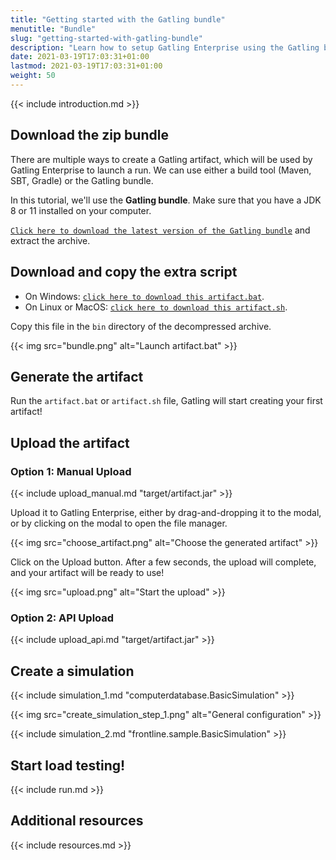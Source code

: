 ```yaml
---
title: "Getting started with the Gatling bundle"
menutitle: "Bundle"
slug: "getting-started-with-gatling-bundle"
description: "Learn how to setup Gatling Enterprise using the Gatling bundle"
date: 2021-03-19T17:03:31+01:00
lastmod: 2021-03-19T17:03:31+01:00
weight: 50
---
```


{{< include introduction.md >}}

## Download the zip bundle

There are multiple ways to create a Gatling artifact, which will be used by Gatling Enterprise to launch a run. 
We can use either a build tool (Maven, SBT, Gradle) or the Gatling bundle.

In this tutorial, we'll use the **Gatling bundle**. Make sure that you have a JDK 8 or 11 installed on your computer.

[`Click here to download the latest version of the Gatling bundle`](https://gatling.io/open-source/#downloadgatling) and extract the archive.

## Download and copy the extra script

* On Windows: [`click here to download this artifact.bat`](https://raw.githubusercontent.com/gatling/gatling/master/gatling-bundle/src/universal/bin/artifact.bat).
* On Linux or MacOS: [`click here to download this artifact.sh`](https://raw.githubusercontent.com/gatling/gatling/master/gatling-bundle/src/universal/bin/artifact.sh).

Copy this file in the `bin` directory of the decompressed archive.

{{< img src="bundle.png" alt="Launch artifact.bat" >}}

## Generate the artifact

Run the `artifact.bat` or `artifact.sh` file, Gatling will start creating your first artifact!

## Upload the artifact 

### Option 1: Manual Upload

{{< include upload_manual.md "target/artifact.jar" >}}

Upload it to Gatling Enterprise, either by drag-and-dropping it to the modal, or by clicking on the modal to open the file manager.

{{< img src="choose_artifact.png" alt="Choose the generated artifact" >}}

Click on the Upload button. After a few seconds, the upload will complete, and your artifact will be ready to use!

{{< img src="upload.png" alt="Start the upload" >}}

### Option 2: API Upload

{{< include upload_api.md "target/artifact.jar" >}}

## Create a simulation

{{< include simulation_1.md "computerdatabase.BasicSimulation" >}}

{{< img src="create_simulation_step_1.png" alt="General configuration" >}}

{{< include simulation_2.md "frontline.sample.BasicSimulation" >}}

## Start load testing!

{{< include run.md >}}

## Additional resources

{{< include resources.md >}}

